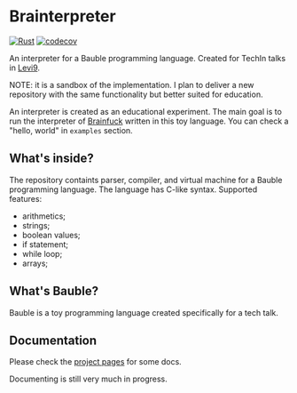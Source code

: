 # Brainterpreter

[![Rust](https://github.com/dimasmith/brainterpreter/actions/workflows/rust.yml/badge.svg)](https://github.com/dimasmith/brainterpreter/actions/workflows/rust.yml)
[![codecov](https://codecov.io/gh/dimasmith/brainterpreter/branch/main/graph/badge.svg?token=ZCTAGTAWRJ)](https://codecov.io/gh/dimasmith/brainterpreter)

An interpreter for a Bauble programming language.
Created for TechIn talks in [Levi9](https://www.levi9.com/).

NOTE: it is a sandbox of the implementation.
I plan to deliver a new repository with the same functionality but better suited for education.

An interpreter is created as an educational experiment.
The main goal is to run the interpreter of [Brainfuck](https://esolangs.org/wiki/Brainfuck) written in this toy language. 
You can check a "hello, world" in `examples` section.

## What's inside?

The repository containts parser, compiler, and virtual machine for a Bauble programming language.
The language has C-like syntax. Supported features:

- arithmetics;
- strings;
- boolean values;
- if statement;
- while loop;
- arrays;

## What's Bauble?

Bauble is a toy programming language created specifically for a tech talk.

## Documentation

Please check the [project pages](https://dimasmith.github.io/brainterpreter/) for some docs.

Documenting is still very much in progress.
